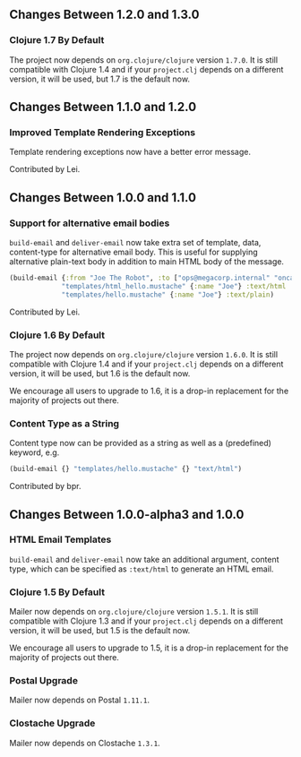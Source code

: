## Changes Between 1.2.0 and 1.3.0

### Clojure 1.7 By Default

The project now depends on `org.clojure/clojure` version `1.7.0`. It is
still compatible with Clojure 1.4 and if your `project.clj` depends on
a different version, it will be used, but 1.7 is the default now.




## Changes Between 1.1.0 and 1.2.0

### Improved Template Rendering Exceptions

Template rendering exceptions now have a better error message.

Contributed by Lei.


## Changes Between 1.0.0 and 1.1.0

### Support for alternative email bodies

`build-email` and `deliver-email` now take extra set of template,
data, content-type for alternative email body. This is useful for
supplying alternative plain-text body in addition to main HTML
body of the message.

``` clojure
(build-email {:from "Joe The Robot", :to ["ops@megacorp.internal" "oncall@megacorp.internal"] :subject "Hello!"}
             "templates/html_hello.mustache" {:name "Joe"} :text/html
             "templates/hello.mustache" {:name "Joe"} :text/plain)
```

Contributed by Lei.

### Clojure 1.6 By Default

The project now depends on `org.clojure/clojure` version `1.6.0`. It is
still compatible with Clojure 1.4 and if your `project.clj` depends on
a different version, it will be used, but 1.6 is the default now.

We encourage all users to upgrade to 1.6, it is a drop-in replacement
for the majority of projects out there.

### Content Type as a String

Content type now can be provided as a string as well as a (predefined) keyword,
e.g.

``` clojure
(build-email {} "templates/hello.mustache" {} "text/html")
```

Contributed by bpr.



## Changes Between 1.0.0-alpha3 and 1.0.0

### HTML Email Templates

`build-email` and `deliver-email` now take an additional
argument, content type, which can be specified as `:text/html`
to generate an HTML email.


### Clojure 1.5 By Default

Mailer now depends on `org.clojure/clojure` version `1.5.1`. It is
still compatible with Clojure 1.3 and if your `project.clj` depends on
a different version, it will be used, but 1.5 is the default now.

We encourage all users to upgrade to 1.5, it is a drop-in replacement
for the majority of projects out there.


### Postal Upgrade

Mailer now depends on Postal `1.11.1`.


### Clostache Upgrade

Mailer now depends on Clostache `1.3.1`.
